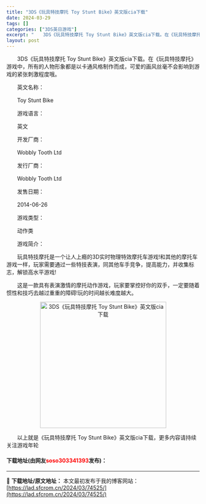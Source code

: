 ```yaml
---
title: "3DS《玩具特技摩托 Toy Stunt Bike》英文版cia下载"
date: 2024-03-29
tags: []
categories: ["3DS英日游戏"]
excerpt: "　　3DS《玩具特技摩托 Toy Stunt Bike》英文版cia下载。在《玩具特技摩托》游戏中，所有的人物形象都是以卡通风格制作而成，可爱的画风丝毫不会影响到游戏的紧张刺激程度哦。 　　英文名称： 　　Toy Stunt Bike 　　游戏语言： 　　英文 　　开发厂商： 　　Wobbly To&hellip;"
layout: post
---
```


 <p>　　3DS《玩具特技摩托 Toy Stunt Bike》英文版cia下载。在《玩具特技摩托》游戏中，所有的人物形象都是以卡通风格制作而成，可爱的画风丝毫不会影响到游戏的紧张刺激程度哦。</p> <p>　　英文名称：</p> <p>　　Toy Stunt Bike</p> <p>　　游戏语言：</p> <p>　　英文</p> <p>　　开发厂商：</p> <p>　　Wobbly Tooth Ltd</p> <p>　　发行厂商：</p> <p>　　Wobbly Tooth Ltd</p> <p>　　发售日期：</p> <p>　　2014-06-26</p> <p>　　游戏类型：</p> <p>　　动作类</p> <p>　　游戏简介：</p> <p>　　玩具特技摩托是一个让人上瘾的3D实时物理特效摩托车游戏!和其他的摩托车游戏一样，玩家需要通过一些特技表演，同其他车手竞争，提高能力，并收集标志，解锁高水平游戏!</p> <p>　　这是一款具有表演激情的摩托动作游戏，玩家要掌控好你的双手，一定要随着惯性和技巧去越过重重的障碍!玩的时间越长难度越大。</p> <p align="center"><img align="" border="0" src="https://lad.sfcrom.cn/wp-content/uploads/2024/03/20240329_660633875e695.jpg" width="329" alt="3DS《玩具特技摩托 Toy Stunt Bike》英文版cia下载" /></p> <p>　　以上就是《玩具特技摩托 Toy Stunt Bike》英文版cia下载，更多内容请持续关注游戏年轮</p> <p><h4>下载地址(由网友<font color="red">soso303341393</font>发布)：</h4></p> 

---
📖 **下载地址/原文地址：** 本文最初发布于我的博客网站：[https://lad.sfcrom.cn/2024/03/74525/](https://lad.sfcrom.cn/2024/03/74525/)

